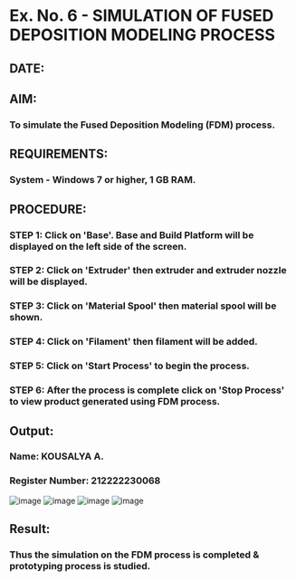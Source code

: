 # Ex. No. 6 - SIMULATION OF FUSED DEPOSITION MODELING PROCESS

## DATE: 
## AIM:
### To simulate the Fused Deposition Modeling (FDM) process.

## REQUIREMENTS:
### System - Windows 7 or higher, 1 GB RAM.

## PROCEDURE:
### STEP 1: Click on 'Base'. Base and Build Platform will be displayed on the left side of the screen.
### STEP 2: Click on 'Extruder' then extruder and extruder nozzle will be displayed.
### STEP 3: Click on 'Material Spool' then material spool will be shown.
### STEP 4: Click on 'Filament' then filament will be added.
### STEP 5: Click on 'Start Process' to begin the process.
### STEP 6: After the process is complete click on 'Stop Process' to view product generated using FDM process.
## Output:
### Name: KOUSALYA A.
### Register Number: 212222230068
![image](https://github.com/Kousalya22008930/Ex.-No---6.-SIMULATION-OF-FUSED-DEPOSITION-MODELING-PROCESS/assets/119389108/4b34d3f6-b6d0-458e-a3f4-6e2f5a7d7943)
![image](https://github.com/Kousalya22008930/Ex.-No---6.-SIMULATION-OF-FUSED-DEPOSITION-MODELING-PROCESS/assets/119389108/c278ef10-92df-4d27-a075-109a902cb355)
![image](https://github.com/Kousalya22008930/Ex.-No---6.-SIMULATION-OF-FUSED-DEPOSITION-MODELING-PROCESS/assets/119389108/ddd5481e-acc7-43fb-923a-d1767578d6c2)
![image](https://github.com/Kousalya22008930/Ex.-No---6.-SIMULATION-OF-FUSED-DEPOSITION-MODELING-PROCESS/assets/119389108/d614de3e-c8a3-4bf4-be8f-7030f600c60e)

## Result:
### Thus the simulation on the FDM process is completed & prototyping process is studied.
